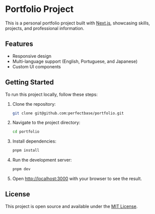 # Portfolio Project

This is a personal portfolio project built with [Next.js](https://nextjs.org/), showcasing skills, projects, and professional information.

## Features

- Responsive design
- Multi-language support (English, Portuguese, and Japanese)
- Custom UI components

## Getting Started

To run this project locally, follow these steps:

1. Clone the repository:

   ```bash
   git clone git@github.com:perfectbase/portfolio.git
   ```

2. Navigate to the project directory:

   ```bash
   cd portfolio
   ```

3. Install dependencies:

   ```bash
   pnpm install
   ```

4. Run the development server:

   ```bash
   pnpm dev
   ```

5. Open [http://localhost:3000](http://localhost:3000) with your browser to see the result.

## License

This project is open source and available under the [MIT License](LICENSE).
